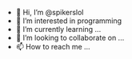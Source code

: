- 👋 Hi, I’m @spikerslol
- 👀 I’m interested in programming
- 🌱 I’m currently learning ...
- 💞️ I’m looking to collaborate on ...
- 📫 How to reach me ...

<!---
spikerslol/spikerslol is a ✨ special ✨ repository because its `README.md` (this file) appears on your GitHub profile.
You can click the Preview link to take a look at your changes.
--->
